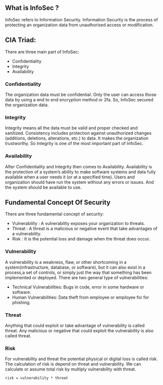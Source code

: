 ## What is InfoSec ?
InfoSec refers to Information Security. Information Security is the process of protecting an organization data from unauthorised access or modification.

## CIA Triad:
There are three main part of InfoSec:
- Confidentiality
- Integrity
- Availability

### Confidentiality
The organization data must be confidential. Only the user can access those data by using a end to end encryption method or 2fa. So, InfoSec secured the organization data.
### Integrity
Integrity means all the data must be valid and proper checked and sanitized. Consistency includes protection against unauthorized changes (additions, deletions, alterations, etc.) to data. It makes the organization trustworthy. So Integrity is one of the most important part of InfoSec.
### Availability
After Confidentiality and Integrity then comes to Availability. Availability is the protection of a system’s ability to make software systems and data fully available when a user needs it (or at a specified time). Users and organization should have run the system without any errors or issues. And the system should be available to use.

## Fundamental Concept Of Security
There are three fundamental concept of security:
- Vulnerability : A vulnerability exposes your organization to threats.
- Threat : A threat is a malicious or negative event that take advantages of a vulnerability.
- Risk : It is the potential loss and damage when the threat does occur.

### Vulnerability
A vulnerability is a weakness, flaw, or other shortcoming in a system(infrastructure, database, or software), but it can also exist in a process,a set of controls, or simply just the way that something has been implemented or deployed.
There are two general type of vulnerabilities:
- Technical Vulnerabilities: Bugs in code, error in some hardware or software.
- Human Vulnerabilities: Data theft from employee or employee for for phishing.

### Threat
Anything that could exploit or take advantage of vulnerability is called threat. Any malicious or negative that could exploit the vulnerability is also called threat.

### Risk
For vulnerability and threat the potential physical or digital loss is called risk. The calculation of risk is depend on threat and vulnerability. We can calculate or assume total risk by multiply vulnerability with threat.
```
risk = vulnerability * threat
```
